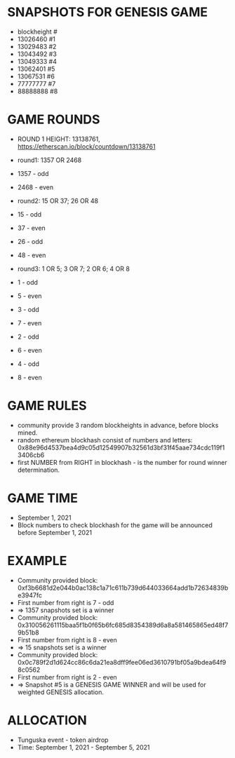 # SNAPSHOTS FOR GENESIS GAME
+ blockheight #
+ 13026460  #1
+ 13029483  #2
+ 13043492  #3
+ 13049333  #4
+ 13062401  #5
+ 13067531 #6
+ 77777777  #7
+ 88888888  #8

# GAME ROUNDS
+ ROUND 1 HEIGHT: 13138761, https://etherscan.io/block/countdown/13138761

+ round1: 1357 OR 2468 
+ 1357 - odd
+ 2468 - even

+ round2: 15 OR 37; 26 OR 48
+ 15 - odd
+ 37 - even
+ 26 - odd
+ 48 - even

+ round3: 1 OR 5; 3 OR 7; 2 OR 6; 4 OR 8
+ 1 - odd
+ 5 - even
+ 3 - odd
+ 7 - even
+ 2 - odd
+ 6 - even
+ 4 - odd
+ 8 - even


# GAME RULES

+ community provide 3 random blockheights in advance, before blocks mined. 
+ random ethereum blockhash consist of numbers and letters: 0x88e96d4537bea4d9c05d12549907b32561d3bf31f45aae734cdc119f13406cb6
+ first NUMBER from RIGHT in blockhash - is the number for round winner determination.

# GAME TIME
+ September 1, 2021
+ Block numbers to check blockhash for the game will be announced before September 1, 2021 

# EXAMPLE
+ Community provided block: 0xf3b6681d2e044b0ac138c1a71c611b739d644033664add1b72634839be3947fc
+ First number from right is 7 - odd
+ => 1357 snapshots set is a winner
+ Community provided block: 0x310056261115baa5f1b0f65b6fc685d8354389d6a8a581465865ed48f79b51b8
+ First number from right is 8 - even
+ => 15 snapshots set is a winner
+ Community provided block: 0x0c789f2d1d624cc86c6da21ea8dff9fee06ed3610791bf05a9bdea64f98c0562
+ First number from right is 2 - even
+ => Snapshot #5 is a GENESIS GAME WINNER and will be used for weighted GENESIS allocation.


# ALLOCATION
+ Tunguska event - token airdrop
+ Time: September 1, 2021 - September 5, 2021

